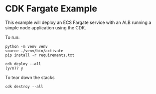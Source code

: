 
# CDK Fargate Example

This example will deploy an ECS Fargate service with an ALB running a simple node application using the CDK. 

To run:
```
python -m venv venv
source ./venv/bin/activate
pip install -r requirements.txt 

cdk deploy --all
(y/n)? y 
```

To tear down the stacks
```
cdk destroy --all 
```
